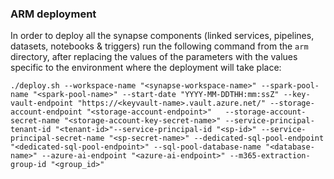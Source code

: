 ### ARM deployment

In order to deploy all the synapse components (linked services, pipelines, datasets, notebooks & triggers) run the following command from the `arm` directory, after replacing the values of the parameters with the values specific to the environment where the deployment will take place:

```
./deploy.sh --workspace-name "<synapse-workspace-name>" --spark-pool-name "<spark-pool-name>" --start-date "YYYY-MM-DDTHH:mm:ssZ" --key-vault-endpoint "https://<keyvault-name>.vault.azure.net/" --storage-account-endpoint "<storage-account-endpoint>"   --storage-account-secret-name "<storage-account-key-secret-name>" --service-principal-tenant-id "<tenant-id>"--service-principal-id "<sp-id>" --service-principal-secret-name "<sp-secret-name>" --dedicated-sql-pool-endpoint "<dedicated-sql-pool-endpoint>" --sql-pool-database-name "<database-name>" --azure-ai-endpoint "<azure-ai-endpoint>" --m365-extraction-group-id "<group_id>"
```